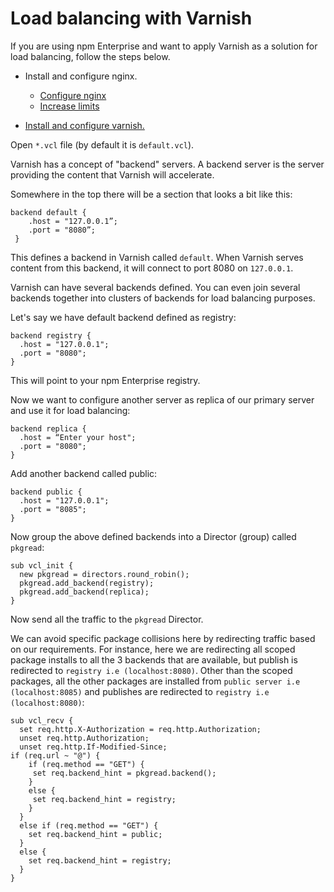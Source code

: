 # Load balancing with Varnish

If you are using npm Enterprise and want to apply Varnish as a solution for load balancing, follow the steps below.

* Install and configure nginx.

    * [Configure nginx](https://gist.github.com/bcoe/0f2ca5e644d464f40f9937c9787a244c)
    * [Increase limits](https://www.masv.io/boost-nginx-connection-limits/)

* [Install and configure varnish.](https://varnish-cache.org/docs/trunk/installation/install.html?highlight=installation)

Open `*.vcl` file (by default it is `default.vcl`).

Varnish has a concept of "backend" servers. A backend server is the server providing the content that Varnish will accelerate.

Somewhere in the top there will be a section that looks a bit like this:

```
backend default {
    .host = "127.0.0.1”;
    .port = "8080”;
 }
 ```

This defines a backend in Varnish called `default`. When Varnish serves content from this backend, it will connect to port 8080 on `127.0.0.1`.

Varnish can have several backends defined. You can even join several backends together into clusters of backends for load balancing purposes.

Let's say we have default backend defined as registry:

```
backend registry {
  .host = "127.0.0.1";
  .port = "8080";
}
```

This will point to your npm Enterprise registry.

Now we want to configure another server as replica of our primary server and use it for load balancing:

```
backend replica {
  .host = “Enter your host";
  .port = "8080";
}
```

Add another backend called public:

```
backend public {
  .host = "127.0.0.1";
  .port = "8085";
}
```

Now group the above defined backends into a Director (group) called `pkgread`:

```
sub vcl_init {
  new pkgread = directors.round_robin();
  pkgread.add_backend(registry);
  pkgread.add_backend(replica);
}
```

Now send all the traffic to the `pkgread` Director.

We can avoid specific package collisions here by redirecting traffic based on our requirements. For instance, here we are redirecting all scoped package installs to all the 3 backends that are available, but publish is redirected to `registry i.e (localhost:8080)`.
Other than the scoped packages, all the other packages are installed from `public server i.e (localhost:8085)` and publishes are redirected to `registry i.e (localhost:8080)`:


```
sub vcl_recv {
  set req.http.X-Authorization = req.http.Authorization;
  unset req.http.Authorization;
  unset req.http.If-Modified-Since;
if (req.url ~ "@") {
    if (req.method == "GET") {
     set req.backend_hint = pkgread.backend();
    }
    else {
     set req.backend_hint = registry;
    }
  }
  else if (req.method == "GET") {
    set req.backend_hint = public;
  }
  else {
    set req.backend_hint = registry;
  }
}
```